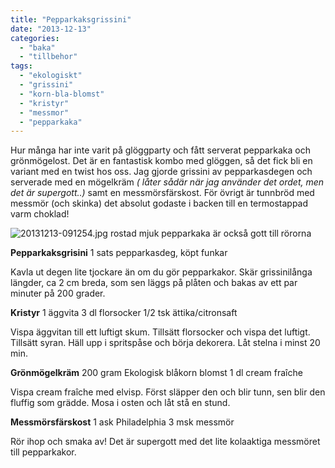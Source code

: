 ```yaml
---
title: "Pepparkaksgrissini"
date: "2013-12-13"
categories: 
  - "baka"
  - "tillbehor"
tags: 
  - "ekologiskt"
  - "grissini"
  - "korn-bla-blomst"
  - "kristyr"
  - "messmor"
  - "pepparkaka"
---
```


Hur många har inte varit på glöggparty och fått serverat pepparkaka och grönmögelost. Det är en fantastisk kombo med glöggen, så det fick bli en variant med en twist hos oss. Jag gjorde grissini av pepparkasdegen och serverade med en mögelkräm _( låter sådär när jag använder det ordet, men det är supergott..)_ samt en messmörsfärskost. För övrigt är tunnbröd med messmör (och skinka) det absolut godaste i backen till en termostappad varm choklad!  
  
![20131213-091254.jpg](/static/img/20131213-091254.jpg)
rostad mjuk pepparkaka är också gott till rörorna

**Pepparkaksgrisini** 1 sats pepparkasdeg, köpt funkar

Kavla ut degen lite tjockare än om du gör pepparkakor. Skär grissinilånga längder, ca 2 cm breda, som sen läggs på plåten och bakas av ett par minuter på 200 grader.

**Kristyr** 1 äggvita 3 dl florsocker 1/2 tsk ättika/citronsaft

Vispa äggvitan till ett luftigt skum. Tillsätt florsocker och vispa det luftigt. Tillsätt syran. Häll upp i spritspåse och börja dekorera. Låt stelna i minst 20 min.

**Grönmögelkräm** 200 gram Ekologisk blåkorn blomst 1 dl cream fraîche

Vispa cream fraîche med elvisp. Först släpper den och blir tunn, sen blir den fluffig som grädde. Mosa i osten och låt stå en stund.

**Messmörsfärskost** 1 ask Philadelphia 3 msk messmör

Rör ihop och smaka av! Det är supergott med det lite kolaaktiga messmöret till pepparkakor.
